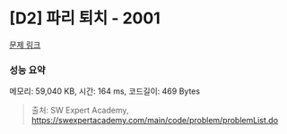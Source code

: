 # [D2] 파리 퇴치 - 2001 

[문제 링크](https://swexpertacademy.com/main/code/problem/problemDetail.do?contestProbId=AV5PzOCKAigDFAUq) 

### 성능 요약

메모리: 59,040 KB, 시간: 164 ms, 코드길이: 469 Bytes



> 출처: SW Expert Academy, https://swexpertacademy.com/main/code/problem/problemList.do
